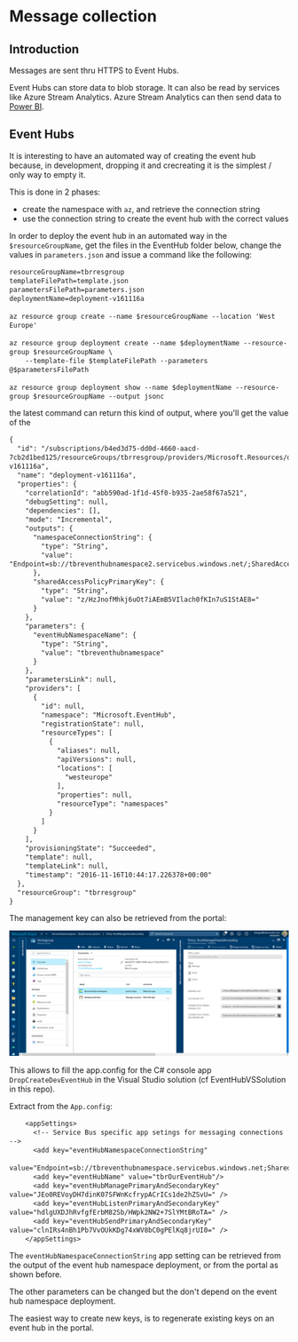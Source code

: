 # Message collection

## Introduction

Messages are sent thru HTTPS to Event Hubs. 

Event Hubs can store data to blob storage. It can also be read by services like Azure Stream Analytics.
Azure Stream Analytics can then send data to [Power BI](http://powerbi.com).

## Event Hubs

It is interesting to have an automated way of creating the event hub because, in development, dropping it and crecreating it is the simplest / only way to empty it.

This is done in 2 phases: 
- create the namespace with `az`, and retrieve the connection string
- use the connection string to create the event hub with the correct values

In order to deploy the event hub in an automated way in the `$resourceGroupName`, get the files in the EventHub folder below, 
change the values in `parameters.json` and issue a command like the following: 

```
resourceGroupName=tbrresgroup
templateFilePath=template.json
parametersFilePath=parameters.json
deploymentName=deployment-v161116a

az resource group create --name $resourceGroupName --location 'West Europe'

az resource group deployment create --name $deploymentName --resource-group $resourceGroupName \
    --template-file $templateFilePath --parameters @$parametersFilePath

az resource group deployment show --name $deploymentName --resource-group $resourceGroupName --output jsonc
```

the latest command can return this kind of output, where you'll get the value of the 



```
{
  "id": "/subscriptions/b4ed3d75-dd0d-4660-aacd-7cb2d1bed125/resourceGroups/tbrresgroup/providers/Microsoft.Resources/deployments/deployment-v161116a",
  "name": "deployment-v161116a",
  "properties": {
    "correlationId": "abb590ad-1f1d-45f0-b935-2ae58f67a521",
    "debugSetting": null,
    "dependencies": [],
    "mode": "Incremental",
    "outputs": {
      "namespaceConnectionString": {
        "type": "String",
        "value": "Endpoint=sb://tbreventhubnamespace2.servicebus.windows.net/;SharedAccessKeyName=RootManageSharedAccessKey;SharedAccessKey=z/HzJnofMhkj6uOt7iAEmB5VIlach0fKIn7uS1StAE8="
      },
      "sharedAccessPolicyPrimaryKey": {
        "type": "String",
        "value": "z/HzJnofMhkj6uOt7iAEmB5VIlach0fKIn7uS1StAE8="
      }
    },
    "parameters": {
      "eventHubNamespaceName": {
        "type": "String",
        "value": "tbreventhubnamespace"
      }
    },
    "parametersLink": null,
    "providers": [
      {
        "id": null,
        "namespace": "Microsoft.EventHub",
        "registrationState": null,
        "resourceTypes": [
          {
            "aliases": null,
            "apiVersions": null,
            "locations": [
              "westeurope"
            ],
            "properties": null,
            "resourceType": "namespaces"
          }
        ]
      }
    ],
    "provisioningState": "Succeeded",
    "template": null,
    "templateLink": null,
    "timestamp": "2016-11-16T10:44:17.226378+00:00"
  },
  "resourceGroup": "tbrresgroup"
}
```

The management key can also be retrieved from the portal: 

![](EventHub/img/get-management-key-from-portal.png)

This allows to fill the app.config for the C# console app `DropCreateDevEventHub` in the Visual Studio solution (cf EventHubVSSolution in this repo).

Extract from the `App.config`:

```
    <appSettings>
      <!-- Service Bus specific app setings for messaging connections -->
      <add key="eventHubNamespaceConnectionString"
        value="Endpoint=sb://tbreventhubnamespace.servicebus.windows.net;SharedAccessKeyName=RootManageSharedAccessKey;SharedAccessKey=z/HzJnofMhkj6uOt7iAEmB5VIlach0fKIn7uS1StAE8="/>
      <add key="eventHubName" value="tbrOurEventHub"/>
      <add key="eventHubManagePrimaryAndSecondaryKey" value="JEo0REVoyDH7dinK07SFWnKcfrypACrICs1de2hZSvU=" />
      <add key="eventHubListenPrimaryAndSecondaryKey" value="hdlgUXDJhRvfgfErbM82Sb/HWpk2NW2+7SlYMtBRoTA=" />
      <add key="eventHubSendPrimaryAndSecondaryKey"   value="clnIRs4nBh1Pb7VvOUkKDg74xWV8bC0gPElKq8jrUI0=" />
    </appSettings>
```

The `eventHubNamespaceConnectionString` app setting can be retrieved from the output of the event hub namespace deployment, or from the portal as shown before. 

The other parameters can be changed but the don't depend on the event hub namespace deployment. 

The easiest way to create new keys, is to regenerate existing keys on an event hub in the portal.
